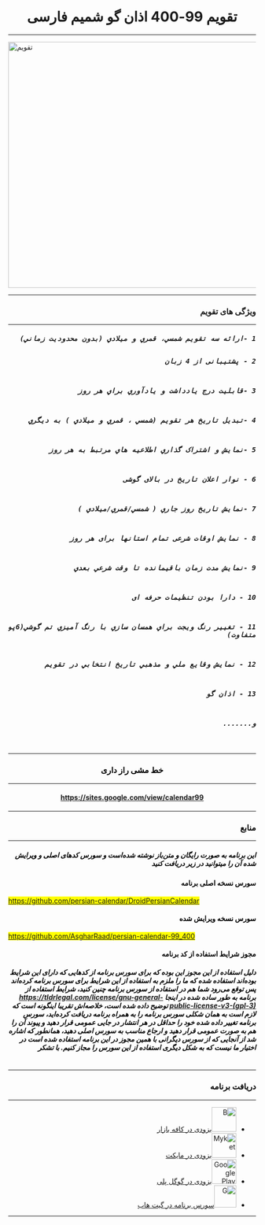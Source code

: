 <h1 align = "center">تقویم 99-400 اذان گو شمیم فارسی</h1><hr/>
<img src = "https://b2n.ir/779930" width ="1024px" height = "500px" alt = "تقویم"/><hr/>
<h3 align = "right" dir = "rtl"> ویژگی های تقویم </h3><hr/>
 <h5 align = "right" dir = "rtl"><pre>
1 -ارائه سه تقويم شمسي، قمري و ميلادي (بدون محدوديت زماني)

2 - پشتیبانی از 4 زبان  

3 -قابليت درج يادداشت و يادآوري براي هر روز

4 -تبديل تاريخ هر تقويم (شمسي ، قمري و ميلادي ) به ديگري

5 -نمايش و اشتراک گذاري اطلاعيه هاي مرتبط به هر روز

6 - نوار اعلان تاریخ در بالای گوشی

7 -نمايش تاريخ روز جاري ( شمسي/قمري/ميلادي )

8 - نمایش اوقات شرعی تمام استانها برای هر روز

9 -نمايش مدت زمان باقيمانده تا وقت شرعي بعدي

10 - دارا بودن تنظیمات حرفه ای

11 - تغيير رنگ ويجت براي همسان سازي با رنگ آميزي تم گوشي(6پوسته متفاوت)

12 - نمايش وقايع ملي و مذهبي تاريخ انتخابي در تقويم

13 - اذان گو

و.......
</h5><mark/><hr/>
<h3 align = "center" dir = "rtl"> خط مشی راز داری </h3><hr/>
<h4 align = "center" dir  = "ltr"><a href = "https://sites.google.com/view/calendar99">https://sites.google.com/view/calendar99</a></h4><hr/>
<h3 align = "right" dir = "rtl">منابع</h3><hr/>
<h5 align = "right" dir = "rtl">
این برنامه به صورت رایگان و متن‌باز نوشته شده‌است و سورس کدهای اصلی و ویرایش شده آن را میتوانید در زیر دریافت کنید
<h4 align = "right" dir = "rtl">سورس نسخه اصلی برنامه</h4>
<a href = "https://github.com/persian-calendar/DroidPersianCalendar" align = "right" dir = "ltr">https://github.com/persian-calendar/DroidPersianCalendar
</a>
<h4 align = "right" dir = "rtl" >سورس نسخه ویرایش شده </h4>
<a href = "https://github.com/AsgharRaad/persian-calendar-99_400" align = "right" dir = "ltr">https://github.com/AsgharRaad/persian-calendar-99_400</a>
<h4 align = "right" dir = "rtl" >مجوز شرایط استفاده از کد برنامه</h4>
<h5 align = "right" dir = "rtl"><p>دلیل استفاده از این مجوز این بوده که برای سورس برنامه از کدهایی که دارای این شرایط بوده‌اند استفاده شده که ما را ملزم به استفاده از این شرایط برای سورس برنامه کرده‌اند پس توقع می‌رود شما هم در استفاده از سورس برنامه چنین کنید، شرایط استفاده از برنامه به طور ساده شده در اینجا <a href = "https://tldrlegal.com/license/gnu-general-public-license-v3-(gpl-3)">https://tldrlegal.com/license/gnu-general-public-license-v3-(gpl-3)</a> توضیح داده شده است، خلاصه‌اش تقریبا اینگونه است که لازم است به همان شکلی سورس برنامه را به همراه برنامه دریافت کرده‌اید، سورس برنامه تغییر داده شده خود را حداقل در هر انتشار در جایی عمومی قرار دهید و پیوند آن را هم به صورت عمومی قرار دهید و ارجاع مناسب به سورس اصلی دهید، همانطور که اشاره شد از آنجایی که از سورس دیگرانی با همین مجوز در این برنامه استفاده شده است در اختیار ما نیست که به شکل دیگری استفاده از این سورس را مجاز کنیم. با تشکر</p></h5>
 <pre></pre></h5><hr/>
 <h3 align = "right" dir = "rtl">دریافت برنامه</h3><hr/>
 <ul align = "right" dir = "rtl">
    <li> <a href="https://cafebazaar.ir/app/com.shamim.farsi" ><img src = "https://i.pinimg.com/originals/8a/09/80/8a0980b5f8379c08f545280c1944df40.jpg" width ="50px" height = "50px" alt = "B"/>بزودی در کافه بازار</a> </li>
     <li> <a href="https://myket.ir/app/com.shamim.farsi" ><img src = "https://b2n.ir/346002" width ="50px" height = "50px" alt = "Myket"/>بزودی در مایکت</a></li>
 <li> <a href="https://play.google.com/store/apps/details?id=com.shamim.farsi" ><img src = "https://b2n.ir/776804" width ="50px" height = "50px" alt = "Google Play"/>بزودی در گوگل پلی</a></li>
    <li> <a href="https://github.com/AsgharRaad/persian-calendar-99_400.git" > <img src="https://encrypted-tbn0.gstatic.com/images?q=tbn%3AANd9GcQcnEdS7JCEI07Q35KEi3LX43euhh9xbV_dm3Glsyu60q7LUK88&usqp=CAU" width ="45px" height = "45px" alt = "G" />سورس برنامه در گیت هاب</a> </li>
</ul><hr/>
